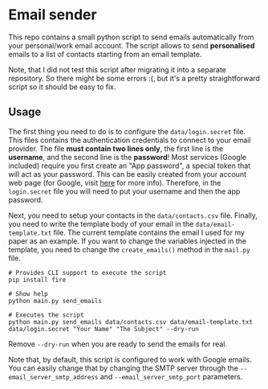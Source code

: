 # Email sender

This repo contains a small python script to send emails automatically from your personal/work email account.
The script allows to send **personalised** emails to a list of contacts starting from an email template.

Note, that I did not test this script after migrating it into a separate repository.
So there might be some errors :(, but it's a pretty straightforward script so it should be easy to fix.

## Usage
The first thing you need to do is to configure the `data/login.secret` file.
This files contains the authentication credentials to connect to your email provider.
The file **must contain two lines only**, the first line is the **username**, and the second line is the **password**!
Most services (Google included) require you first create an "App password", a special token that will act as your password.
This can be easily created from your account web page (for Google, visit [here](https://support.google.com/mail/answer/185833?hl=en) for more info).
Therefore, in the `login.secret` file you will need to put your username and then the app password.

Next, you need to setup your contacts in the `data/contacts.csv` file.
Finally, you need to write the template body of your email in the `data/email-template.txt` file.
The current template contains the email I used for my paper as an example.
If you want to change the variables injected in the template, you need to change the `create_emails()` method in the `mail.py` file.

```shell script
# Provides CLI support to execute the script
pip install fire

# Show help
python main.py send_emails

# Executes the script
python main.py send_emails data/contacts.csv data/email-template.txt data/login.secret "Your Name" "The Subject" --dry-run
```
Remove `--dry-run` when you are ready to send the emails for real.

Note that, by default, this script is configured to work with Google emails.
You can easily change that by changing the SMTP server through the `--email_server_smtp_address` and `--email_server_smtp_port` parameters.
